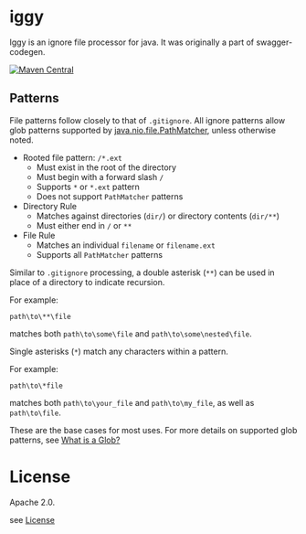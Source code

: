 # iggy

Iggy is an ignore file processor for java. It was originally a part of swagger-codegen.

[![Maven Central](https://img.shields.io/maven-central/v/us.jimschubert/iggy.svg?label=maven:%20iggy)](http://search.maven.org/#search%7Cga%7C1%7Ca%3A%22iggy%22)  

## Patterns

File patterns follow closely to that of `.gitignore`. All ignore patterns allow glob patterns supported by [java.nio.file.PathMatcher](https://docs.oracle.com/javase/tutorial/essential/io/find.html),
unless otherwise noted.

* Rooted file pattern: `/*.ext`
  - Must exist in the root of the directory
  - Must begin with a forward slash `/`
  - Supports `*` or `*.ext` pattern
  - Does not support `PathMatcher` patterns
* Directory Rule
  - Matches against directories (`dir/`) or directory contents (`dir/**`)
  - Must either end in `/` or `**`
* File Rule
  - Matches an individual `filename` or `filename.ext`
  - Supports all `PathMatcher` patterns

Similar to `.gitignore` processing, a double asterisk (`**`) can be used in place of a directory to indicate recursion.

For example:

```
path\to\**\file
```

matches both `path\to\some\file` and `path\to\some\nested\file`.

Single asterisks (`*`) match any characters within a pattern.

For example:

```
path\to\*file
```

matches both `path\to\your_file` and `path\to\my_file`, as well as `path\to\file`.

These are the base cases for most uses. For more details on supported glob patterns, see [What is a Glob?](https://docs.oracle.com/javase/tutorial/essential/io/fileOps.html#glob)

# License

Apache 2.0.

see [License](./LICENSE)
